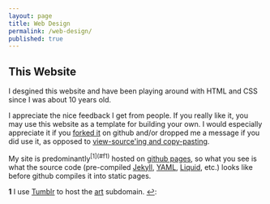 ```yaml
---
layout: page
title: Web Design
permalink: /web-design/
published: true
---
```


## This Website

<p>I desgined this website and have been playing around with HTML and CSS since I was about 10 years old.</p>

<p>I appreciate the nice feedback I get from people. If you really like it, you may use this website as a template for building your own. I would especially appreciate it if you <a href="//github.com/oliviaguest/oliviaguest.github.io">forked it</a> on github and/or dropped me a message if you did use it, as opposed to <a href="https://twitter.com/o_guest/status/696758773235458048">view-source'ing and copy-pasting</a>.</p>

<p>My site is predominantly<sup id="a1">[1](#f1)</sup> hosted on <a href="//pages.github.com/">github pages</a>, so what you see is what the source code (pre-compiled <a href="//jekyllrb.com/">Jekyll</a>, <a href="//yaml.org/">YAML</a>, <a href="//github.com/Shopify/liquid/wiki">Liquid</a>, etc.) looks like before github compiles it into static pages.
</p>

<b id="f1">1</b> I use [Tumblr](://tumblr.com/) to host the [art](://art.oliviaguest.com) subdomain. [↩](#a1): 
